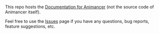This repo hosts the [Documentation for Animancer](https://kybernetikgames.github.io/animancer) (not the source code of Animancer itself).

Feel free to use the [Issues](https://github.com/KybernetikGames/animancer/issues) page if you have any questions, bug reports, feature suggestions, etc.